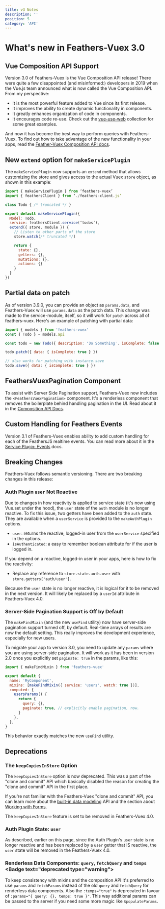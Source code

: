 ```yaml
---
title: v3 Notes
description: ''
position: 5
category: 'API'
---
```


# What's new in Feathers-Vuex 3.0

## Vue Composition API Support

Version 3.0 of Feathers-Vuex is the Vue Composition API release! There were quite a few disappointed (and misinformed:) developers in 2019 when the Vue.js team announced what is now called the Vue Composition API. From my perspective:

- It is the most powerful feature added to Vue since its first release.
- It improves the ability to create dynamic functionality in components.
- It greatly enhances organization of code in components.
- It encourages code re-use. Check out the [vue-use-web](https://tarektouati.github.io/vue-use-web/) collection for some great examples.

And now it has become the best way to perform queries with Feathers-Vuex. To find out how to take advantage of the new functionality in your apps, read the [Feather-Vuex Composition API docs](./composition-api.md).

## New `extend` option for `makeServicePlugin` <Badge text="3.9.0+" />

The `makeServicePlugin` now supports an `extend` method that allows customizing the store and gives access to the actual Vuex `store` object, as shown in this example:

```js
import { makeServicePlugin } from ‘feathers-vuex’
import { feathersClient } from ‘./feathers-client.js’

class Todo { /* truncated */ }

export default makeServicePlugin({
  Model: Todo,
  service: feathersClient.service(‘todos’),
  extend({ store, module }) {
    // Listen to other parts of the store
    store.watch(/* truncated */)

    return {
      state: {},
      getters: {},
      mutations: {},
      actions: {}
    }
  }
})
```

## Partial data on patch <Badge text="3.9.0+" />

As of version 3.9.0, you can provide an object as `params.data`, and Feathers-Vuex will use `params.data` as the patch data. This change was made to the service-module, itself, so it will work for `patch` across all of feathers-vuex. Here's an example of patching with partial data:

```js
import { models } from 'feathers-vuex'
const { Todo } = models.api

const todo = new Todo({ description: 'Do Something', isComplete: false })

todo.patch({ data: { isComplete: true } })

// also works for patching with instance.save
todo.save({ data: { isComplete: true } })
```

## FeathersVuexPagination Component <Badge text="3.8.0+" />

To assist with Server Side Pagination support, Feathers-Vuex now includes the `<FeathersVuexPagination>` component. It's a renderless component that removes the boilerplate behind handling pagination in the UI. Read about it in the [Composition API Docs](/composition-api.html#feathersvuexpagination).

## Custom Handling for Feathers Events <Badge text="3.1.0+" />

Version 3.1 of Feathers-Vuex enables ability to add custom handling for each of the FeathersJS realtime events. You can read more about it in the [Service Plugin: Events](./service-plugin.md#service-events) docs.

## Breaking Changes

Feathers-Vuex follows semantic versioning. There are two breaking changes in this release:

### Auth Plugin `user` Not Reactive <Badge text="New API in 3.2.0+" />

Due to changes in how reactivity is applied to service state (it's now using Vue.set under the hood), the `user` state of the `auth` module is no longer reactive. To fix this issue, two getters have been added to the `auth` state. They are available when a `userService` is provided to the `makeAuthPlugin` options.

- `user`: returns the reactive, logged-in user from the `userService` specified in the options.
- `isAuthenticated`: a easy to remember boolean attribute for if the user is logged in.

If you depend on a reactive, logged-in user in your apps, here is how to fix the reactivity:

- Replace any reference to `store.state.auth.user` with `store.getters['auth/user']`.

Because the `user` state is no longer reactive, it is logical for it to be removed in the next version. It will likely be replaced by a `userId` attribute in Feathers-Vuex 4.0.

### Server-Side Pagination Support is Off by Default

The `makeFindMixin` (and the new `useFind` utility) now have server-side pagination support turned off, by default. Real-time arrays of results are now the default setting. This really improves the development experience, especially for new users.

To migrate your app to version 3.0, you need to update any `params` where you are using server-side pagination. It will work as it has been in version 2.0 once you explicitly set `paginate: true` in the params, like this:

```js
import { makeFindMixin } from 'feathers-vuex'

export default {
  name: 'MyComponent',
  mixins: [makeFindMixin({ service: 'users', watch: true })],
  computed: {
    usersParams() {
      return {
        query: {},
        paginate: true, // explicitly enable pagination, now.
      }
    },
  },
}
```

This behavior exactly matches the new `useFind` utility.

## Deprecations

### The `keepCopiesInStore` Option <Badge text="deprecated" type="warning"/>

The `keepCopiesInStore` option is now deprecated. This was a part of the "clone and commit" API which basically disabled the reason for creating the "clone and commit" API in the first place.

If you're not familiar with the Feathers-Vuex "clone and commit" API, you can learn more about the [built-in data modeling](./model-classes.md) API and the section about [Working with Forms](./feathers-vuex-forms.md#the-clone-and-commit-pattern).

The `keepCopiesInStore` feature is set to be removed in Feathers-Vuex 4.0.

### Auth Plugin State: `user` <Badge text="deprecated" type="warning"/>

As described, earlier on this page, since the Auth Plugin's `user` state is no longer reactive and has been replaced by a `user` getter that IS reactive, the `user` state will be removed in the Feathers-Vuex 4.0.

### Renderless Data Components: `query`, `fetchQuery` and `temps` <Badge text="deprecated type="warning">

To keep consistency with mixins and the composition API it's preferred to use `params` and `fetchParams` instead of the old `query` and `fetchQuery` for renderless data components. Also the `:temps="true"` is deprecated in favour of `:params="{ query: {}, temps: true }"`. This way additional params can be passed to the server if you need some more magic like `$populateParams`.
